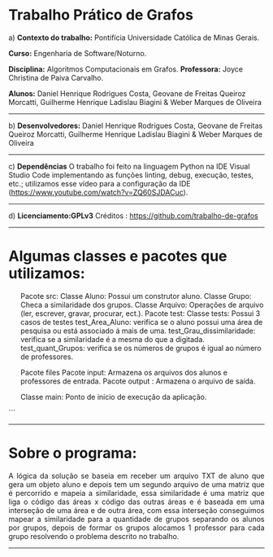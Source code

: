 # Trabalho Prático de Grafos

a) **Contexto do trabalho:** Pontifícia Universidade Católica de Minas Gerais. 

**Curso:** Engenharia de Software/Noturno. 

**Disciplina:** Algoritmos Computacionais em Grafos. **Professora:** Joyce Christina de Paiva Carvalho. 

**Alunos:** Daniel Henrique Rodrigues Costa, Geovane de Freitas Queiroz Morcatti, Guilherme Henrique Ladislau Biagini & Weber Marques de Oliveira

---------------------------------------------------------------------------------------------------------------------------------
 
b) **Desenvolvedores:** Daniel Henrique Rodrigues Costa, Geovane de Freitas Queiroz Morcatti, Guilherme Henrique Ladislau Biagini & Weber Marques de Oliveira

---------------------------------------------------------------------------------------------------------------------------------
 
c) **Dependências** O trabalho foi feito na linguagem Python na IDE Visual Studio Code implementando as funções linting, debug, execução, testes, etc.; utilizamos esse vídeo para a configuração da IDE (https://www.youtube.com/watch?v=ZQ60SJDACuc).

---------------------------------------------------------------------------------------------------------------------------------

d) **Licenciamento:GPLv3** Créditos : https://github.com/trabalho-de-grafos

---------------------------------------------------------------------------------------------------------------------------------


<h1> Algumas classes e pacotes que utilizamos: </h1>

<ol>
Pacote src:
Classe Aluno: Possui um construtor aluno.
Classe Grupo: Checa a similaridade dos grupos.
Classe Arquivo: Operações de arquivo (ler, escrever, gravar, procurar, ect.).
Pacote test:
Classe tests: Possui 3 casos de testes
test_Area_Aluno: verifica se o aluno possui uma área de pesquisa ou está associado á mais de uma.
test_Grau_dissimilaridade: verifica se a similaridade é a mesma do que a digitada.
test_quant_Grupos: verifica se os números de grupos é igual ao número de professores. 

Pacote files 
Pacote input: Armazena os arquivos dos alunos e professores de entrada.
Pacote output : Armazena o arquivo de saída.

Classe main: Ponto de início de execução da aplicação.
</ol>
```

---------------------------------------------------------------------------------------------------------------------------------

<h1> Sobre o programa: </h1>
<p align="justify"> A lógica da solução se baseia em receber um arquivo TXT de aluno que gera um objeto aluno e depois tem um segundo arquivo de uma matriz que é percorrido e mapeia a similaridade, essa similaridade é uma matriz que liga o código das áreas x código das outras áreas e é baseada em uma interseção de uma área e de outra área, com essa interseção conseguimos mapear a similaridade para a quantidade de grupos separando os alunos por grupos, depois de formar os grupos alocamos 1 professor para cada grupo resolvendo o problema descrito no trabalho.</p>



--------------------------------------------------------------------------------------------------------------------------------------
